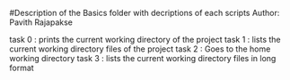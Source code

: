 #Description of the Basics folder with decriptions of each scripts
Author:  Pavith Rajapakse

task 0 : prints the current working directory of the project
task 1 : lists the current working directory files of the project
task 2 : Goes to the home working directory
task 3 : lists the current working directory files in long format
